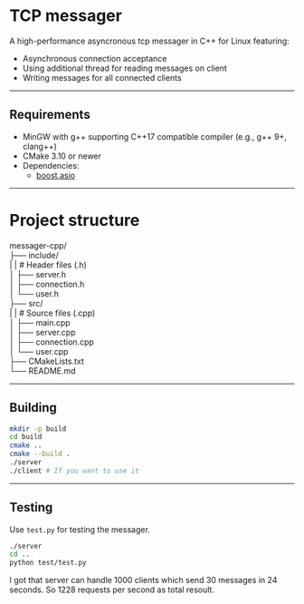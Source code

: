 # TCP messager

A high-performance asyncronous tcp messager in C++ for Linux featuring:

- Asynchronous connection acceptance
- Using additional thread for reading messages on client
- Writing messages for all connected clients

---

## Requirements

- MinGW with g++ supporting C++17 compatible compiler (e.g., g++ 9+, clang++)
- CMake 3.10 or newer
- Dependencies:
    - [boost.asio](https://github.com/boostorg/asio)

---
# Project structure

messager-cpp/  
├── include/  
|   |   # Header files (.h)   
│   ├── server.h  
│   ├── connection.h  
│   └── user.h  
├── src/   
|   |   # Source files (.cpp)  
│   ├── main.cpp  
│   ├── server.cpp  
│   ├── connection.cpp  
│   └── user.cpp  
├── CMakeLists.txt  
└── README.md  

---

## Building

``` bash
mkdir -p build
cd build
cmake ..
cmake --build .
./server
./client # If you want to use it
```

---


## Testing

Use `test.py` for testing the messager.

``` bash
./server
cd ..
python test/test.py
```

I got that server can handle 1000 clients which send 30 messages in 24 seconds. So 1228 requests per second as total resoult.